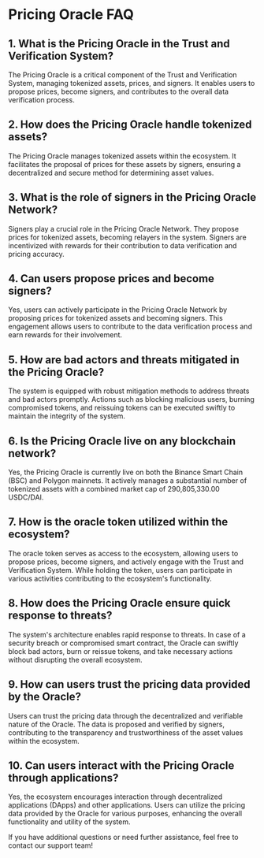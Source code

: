 # Pricing Oracle FAQ

## 1. What is the Pricing Oracle in the Trust and Verification System?

The Pricing Oracle is a critical component of the Trust and Verification System, managing tokenized assets, prices, and signers. It enables users to propose prices, become signers, and contributes to the overall data verification process.

## 2. How does the Pricing Oracle handle tokenized assets?

The Pricing Oracle manages tokenized assets within the ecosystem. It facilitates the proposal of prices for these assets by signers, ensuring a decentralized and secure method for determining asset values.

## 3. What is the role of signers in the Pricing Oracle Network?

Signers play a crucial role in the Pricing Oracle Network. They propose prices for tokenized assets, becoming relayers in the system. Signers are incentivized with rewards for their contribution to data verification and pricing accuracy.

## 4. Can users propose prices and become signers?

Yes, users can actively participate in the Pricing Oracle Network by proposing prices for tokenized assets and becoming signers. This engagement allows users to contribute to the data verification process and earn rewards for their involvement.

## 5. How are bad actors and threats mitigated in the Pricing Oracle?

The system is equipped with robust mitigation methods to address threats and bad actors promptly. Actions such as blocking malicious users, burning compromised tokens, and reissuing tokens can be executed swiftly to maintain the integrity of the system.

## 6. Is the Pricing Oracle live on any blockchain network?

Yes, the Pricing Oracle is currently live on both the Binance Smart Chain (BSC) and Polygon mainnets. It actively manages a substantial number of tokenized assets with a combined market cap of 290,805,330.00 USDC/DAI.

## 7. How is the oracle token utilized within the ecosystem?

The oracle token serves as access to the ecosystem, allowing users to propose prices, become signers, and actively engage with the Trust and Verification System. While holding the token, users can participate in various activities contributing to the ecosystem's functionality.

## 8. How does the Pricing Oracle ensure quick response to threats?

The system's architecture enables rapid response to threats. In case of a security breach or compromised smart contract, the Oracle can swiftly block bad actors, burn or reissue tokens, and take necessary actions without disrupting the overall ecosystem.

## 9. How can users trust the pricing data provided by the Oracle?

Users can trust the pricing data through the decentralized and verifiable nature of the Oracle. The data is proposed and verified by signers, contributing to the transparency and trustworthiness of the asset values within the ecosystem.

## 10. Can users interact with the Pricing Oracle through applications?

Yes, the ecosystem encourages interaction through decentralized applications (DApps) and other applications. Users can utilize the pricing data provided by the Oracle for various purposes, enhancing the overall functionality and utility of the system.

If you have additional questions or need further assistance, feel free to contact our support team!